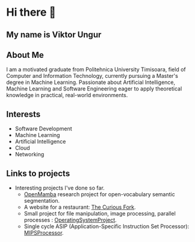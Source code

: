 # Hi there 👋

## My name is Viktor Ungur

## About Me
I am a motivated graduate from Politehnica University Timisoara, field of Computer and Information Technology, currently pursuing a Master's degree in Machine Learning. Passionate about Artificial Intelligence, Machine Learning and Software Engineering eager to apply theoretical knowledge in practical, real-world environments.

## Interests
- Software Development
- Machine Learning
- Artificial Intelligence
- Cloud
- Networking

## Links to projects
* Interesting projects I've done so far.
  * [OpenMamba](https://github.com/ViktorUngur002/openmamba.git) research project for open-vocabulary semantic segmentation.
  * A website for a restaurant: [The Curious Fork](https://github.com/ViktorUngur002/TheCuriousFork.git).
  * Small project for file manipulation, image processing, parallel processes : [OperatingSystemProject](https://github.com/ViktorUngur002/OperatingSystemsProject.git).
  * Single cycle ASIP (Application-Specific Instruction Set Processor): [MIPSProcessor](https://github.com/ViktorUngur002/MIPSProcessor.git).
  
